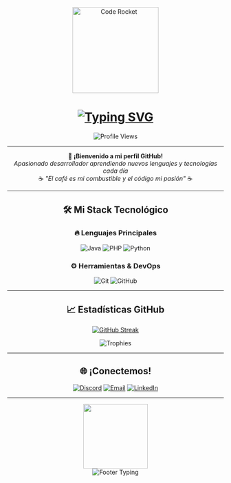 <div align="center">
  
<!-- Encabezado con efecto neón -->
<div align="center">
  <img src="https://media.giphy.com/media/qJzZ4APiDZQuJDY7vh/giphy.gif" width="200" alt="Code Rocket">
  <h1 align="center">
    <a href="https://git.io/typing-svg">
      <img src="https://readme-typing-svg.herokuapp.com?font=Space+Mono&weight=600&size=35&duration=4000&pause=1000&color=8A2BE2&center=true&vCenter=true&width=600&height=70&lines=¡Hola+👋,+Soy+Smash!;Full+Stack+Developer+💻;Aprendiz+eterno+📚;Amante+del+código+💜" alt="Typing SVG">
    </a>
  </h1>
  <img src="https://komarev.com/ghpvc/?username=SmashWinner&style=flat-square&color=blueviolet" alt="Profile Views"/>
</div>

---

<!-- Descripción -->
<div align="center">
  
  🌟 **¡Bienvenido a mi perfil GitHub!**  
  *Apasionado desarrollador aprendiendo nuevos lenguajes y tecnologías cada día*  
  ☕ *"El café es mi combustible y el código mi pasión"* ☕
</div>

---

<!-- Sección de habilidades con iconos -->
## 🛠️ Mi Stack Tecnológico

<div align="center">
  
  ### 🔥 **Lenguajes Principales**
  
  ![Java](https://img.shields.io/badge/Java-%23ED8B00.svg?style=for-the-badge&logo=java&logoColor=white)
  ![PHP](https://img.shields.io/badge/PHP-%23777BB4.svg?style=for-the-badge&logo=php&logoColor=white)
  ![Python](https://img.shields.io/badge/Python-3670A0?style=for-the-badge&logo=python&logoColor=ffdd54)
  
  ### ⚙️ **Herramientas & DevOps**
  
  ![Git](https://img.shields.io/badge/Git-%23F05033.svg?style=for-the-badge&logo=git&logoColor=white)
  ![GitHub](https://img.shields.io/badge/GitHub-%23121011.svg?style=for-the-badge&logo=github&logoColor=white)
  
</div>

---

<!-- Estadísticas GitHub -->
## 📈 Estadísticas GitHub

<div align="center">
  
  [![GitHub Streak](https://github-readme-streak-stats.herokuapp.com?user=SmashWinner&theme=tokyonight&hide_border=true&border_radius=15)](https://git.io/streak-stats)
  
  <img src="https://github-profile-trophy.vercel.app/?username=SmashWinner&theme=dracula&margin-w=15&row=2&column=4" alt="Trophies">
  
</div>

---

<!-- Sección de contacto -->
## 🌐 ¡Conectemos!

<div align="center">
  
  [![Discord](https://img.shields.io/badge/Discord-%235865F2.svg?style=for-the-badge&logo=discord&logoColor=white)]([https://discord.gg/s5RXyfHhne](https://discord.gg/TekNUdQWuS))
  [![Email](https://img.shields.io/badge/Email-D14836?style=for-the-badge&logo=gmail&logoColor=white)](mailto:tuemail@example.com)
  [![LinkedIn](https://img.shields.io/badge/LinkedIn-%230077B5.svg?style=for-the-badge&logo=linkedin&logoColor=white)](https://linkedin.com/in/tuperfil)
  
</div>

---

<!-- Footer -->
<div align="center">
  <img src="https://media.giphy.com/media/KzJkzjggfGN5Py6nkT/giphy.gif" width="150">
  <br>
  <img src="https://readme-typing-svg.herokuapp.com?font=Roboto+Condensed&size=18&pause=1000&color=8A2BE2&center=true&vCenter=true&width=500&lines=¡Gracias+por+visitar+mi+perfil!;¡Si+te+gusta+lo+que+ves%2C+dale+una+⭐!;¡Feliz+coding+😄!" alt="Footer Typing">
</div>

</div>
